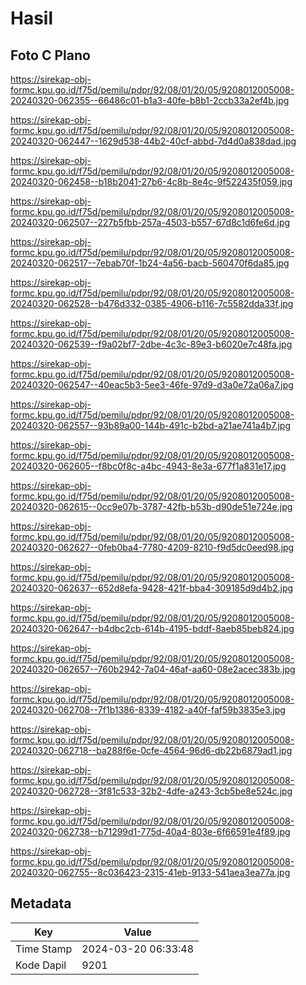 # Hasil

## Foto C Plano

https://sirekap-obj-formc.kpu.go.id/f75d/pemilu/pdpr/92/08/01/20/05/9208012005008-20240320-062355--66486c01-b1a3-40fe-b8b1-2ccb33a2ef4b.jpg

https://sirekap-obj-formc.kpu.go.id/f75d/pemilu/pdpr/92/08/01/20/05/9208012005008-20240320-062447--1629d538-44b2-40cf-abbd-7d4d0a838dad.jpg

https://sirekap-obj-formc.kpu.go.id/f75d/pemilu/pdpr/92/08/01/20/05/9208012005008-20240320-062458--b18b2041-27b6-4c8b-8e4c-9f522435f059.jpg

https://sirekap-obj-formc.kpu.go.id/f75d/pemilu/pdpr/92/08/01/20/05/9208012005008-20240320-062507--227b5fbb-257a-4503-b557-67d8c1d6fe6d.jpg

https://sirekap-obj-formc.kpu.go.id/f75d/pemilu/pdpr/92/08/01/20/05/9208012005008-20240320-062517--7ebab70f-1b24-4a56-bacb-560470f6da85.jpg

https://sirekap-obj-formc.kpu.go.id/f75d/pemilu/pdpr/92/08/01/20/05/9208012005008-20240320-062528--b476d332-0385-4906-b116-7c5582dda33f.jpg

https://sirekap-obj-formc.kpu.go.id/f75d/pemilu/pdpr/92/08/01/20/05/9208012005008-20240320-062539--f9a02bf7-2dbe-4c3c-89e3-b6020e7c48fa.jpg

https://sirekap-obj-formc.kpu.go.id/f75d/pemilu/pdpr/92/08/01/20/05/9208012005008-20240320-062547--40eac5b3-5ee3-46fe-97d9-d3a0e72a06a7.jpg

https://sirekap-obj-formc.kpu.go.id/f75d/pemilu/pdpr/92/08/01/20/05/9208012005008-20240320-062557--93b89a00-144b-491c-b2bd-a21ae741a4b7.jpg

https://sirekap-obj-formc.kpu.go.id/f75d/pemilu/pdpr/92/08/01/20/05/9208012005008-20240320-062605--f8bc0f8c-a4bc-4943-8e3a-677f1a831e17.jpg

https://sirekap-obj-formc.kpu.go.id/f75d/pemilu/pdpr/92/08/01/20/05/9208012005008-20240320-062615--0cc9e07b-3787-42fb-b53b-d90de51e724e.jpg

https://sirekap-obj-formc.kpu.go.id/f75d/pemilu/pdpr/92/08/01/20/05/9208012005008-20240320-062627--0feb0ba4-7780-4209-8210-f9d5dc0eed98.jpg

https://sirekap-obj-formc.kpu.go.id/f75d/pemilu/pdpr/92/08/01/20/05/9208012005008-20240320-062637--652d8efa-9428-421f-bba4-309185d9d4b2.jpg

https://sirekap-obj-formc.kpu.go.id/f75d/pemilu/pdpr/92/08/01/20/05/9208012005008-20240320-062647--b4dbc2cb-614b-4195-bddf-8aeb85beb824.jpg

https://sirekap-obj-formc.kpu.go.id/f75d/pemilu/pdpr/92/08/01/20/05/9208012005008-20240320-062657--760b2942-7a04-46af-aa60-08e2acec383b.jpg

https://sirekap-obj-formc.kpu.go.id/f75d/pemilu/pdpr/92/08/01/20/05/9208012005008-20240320-062708--7f1b1386-8339-4182-a40f-faf59b3835e3.jpg

https://sirekap-obj-formc.kpu.go.id/f75d/pemilu/pdpr/92/08/01/20/05/9208012005008-20240320-062718--ba288f6e-0cfe-4564-96d6-db22b6879ad1.jpg

https://sirekap-obj-formc.kpu.go.id/f75d/pemilu/pdpr/92/08/01/20/05/9208012005008-20240320-062728--3f81c533-32b2-4dfe-a243-3cb5be8e524c.jpg

https://sirekap-obj-formc.kpu.go.id/f75d/pemilu/pdpr/92/08/01/20/05/9208012005008-20240320-062738--b71299d1-775d-40a4-803e-6f66591e4f89.jpg

https://sirekap-obj-formc.kpu.go.id/f75d/pemilu/pdpr/92/08/01/20/05/9208012005008-20240320-062755--8c036423-2315-41eb-9133-541aea3ea77a.jpg


## Metadata

| Key        | Value               |
| ---------- | ------------------- |
| Time Stamp | 2024-03-20 06:33:48 |
| Kode Dapil | 9201                |



